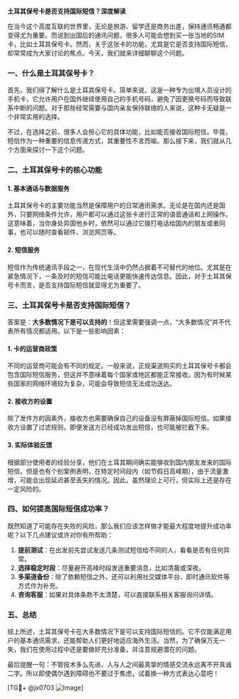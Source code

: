 **土耳其保号卡是否支持国际短信？深度解读**

在当今这个高度互联的世界里，无论是旅游、留学还是商务出差，保持通讯畅通都变得尤为重要。而说到出国后的通讯问题，很多人可能会想到买一张当地的SIM卡，比如土耳其保号卡。然而，关于这张卡的功能，尤其是它是否支持国际短信，却常常成为大家讨论的焦点。今天，我们就来详细聊聊这个问题。

### 一、什么是土耳其保号卡？

首先，我们得了解什么是土耳其保号卡。简单来说，这是一种专为出境人员设计的手机卡，它允许用户在国外继续使用自己的手机号码，避免了因更换号码而导致联系中断的问题。对于那些经常需要与国内亲友保持联络的人来说，这种卡无疑是一个非常实用的选择。

不过，在选择之前，很多人会担心它的具体功能，比如能否接收国际短信。毕竟，短信作为一种重要的信息传递方式，其重要性不言而喻。那么接下来，我们就从几个方面来探讨一下这个问题。

### 二、土耳其保号卡的核心功能

#### 1. 基本通话与数据服务
土耳其保号卡的主要功能当然是保障用户的日常通讯需求。无论是在国内还是国外，只要网络条件允许，用户都可以通过这张卡进行正常的语音通话和上网操作。这意味着，当你身处异国他乡时，依然可以通过它拨打电话给国内的朋友或者同事，也可以随时查看邮件、浏览网页等。

#### 2. 短信服务
短信作为传统通讯手段之一，在现代生活中仍然占据着不可替代的地位。尤其是在紧急情况下，一条及时的短信可能比电话更能快速传达信息。因此，对于土耳其保号卡而言，是否支持国际短信就显得尤为重要了。

### 三、土耳其保号卡是否支持国际短信？

答案是：**大多数情况下是可以支持的**！但这里需要强调一点，“大多数情况”并不代表所有情况都适用。以下是一些影响因素：

#### 1. 卡的运营商政策
不同的运营商可能会有不同的规定。一般来说，正规渠道购买的土耳其保号卡都会包含国际短信服务，但这并不意味着每个国家或地区都能正常接收。因为有时候某些国家的网络环境较为复杂，可能会导致短信无法成功送达。

#### 2. 接收方的设置
除了发件方的因素外，接收方也需要确保自己的设备没有屏蔽掉国际短信。如果接收方设置了过滤规则，即便发送方已经成功发出短信，也可能被拦截下来。

#### 3. 实际体验反馈
根据部分使用者的经验分享，他们在土耳其期间确实能够收到国内朋友发来的国际短信。但是也有个别案例表明，在特定时间段内（如节假日高峰期），由于流量激增，可能会出现延迟甚至丢失的情况。因此，虽然理论上可行，但实际上还是存在一定风险的。

### 四、如何提高国际短信成功率？

既然知道了可能存在失败的风险，那么我们应该怎样做才能最大程度地提升成功率呢？以下几点建议或许对你有所帮助：

1. **提前测试**：在出发前先尝试发送几条测试短信给不同的人，看看是否有任何异常。
2. **选择稳定时段**：尽量避开高峰时段发送重要消息，比如清晨或深夜。
3. **多渠道备份**：除了依赖短信之外，还可以利用社交媒体平台、即时通讯软件等方式作为补充。
4. **咨询客服**：如果对具体条款不太清楚，可以直接联系相关客服询问详情。

### 五、总结

综上所述，土耳其保号卡在大多数情况下是可以支持国际短信的。它不仅能满足用户的基本通讯需求，还能帮助人们更好地适应海外生活。当然，为了确保万无一失，我们在使用过程中还是要做好充分准备，并注意规避潜在的问题。

最后提醒一句：不管技术多么先进，人与人之间最真挚的情感交流永远离不开真诚二字。所以即使偶尔遇到障碍也不要过于焦虑，试着换一种方式表达心意吧！

[TG💪+ @jx0703 ![Image](https://github.com/user-attachments/assets/dbca1d08-cadb-493c-b0ec-ad6f7a83f270)]